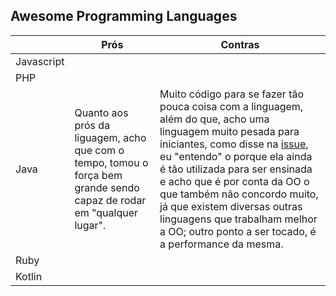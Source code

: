 
## Awesome Programming Languages

|            | Prós | Contras |
|------------|------|---------|
| Javascript |      |         |
| PHP        |      |         |
| Java       | Quanto aos prós da liguagem, acho que com o tempo, tomou o força bem grande sendo capaz de rodar em "qualquer lugar". | Muito código para se fazer tão pouca coisa com a linguagem, além do que, acho uma linguagem muito pesada para iniciantes, como disse na [issue](https://github.com/mathvbarone/awesome-programming-languages/issues/2), eu "entendo" o porque ela ainda é tão utilizada para ser ensinada e acho que é por conta da OO o que também não concordo muito, já que existem diversas outras linguagens que trabalham melhor a OO; outro ponto a ser tocado, é a performance da mesma. |
| Ruby       |      |         |
|Kotlin      |      |         |

